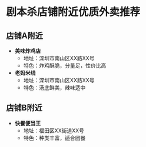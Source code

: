 # 剧本杀店铺附近优质外卖推荐

## 店铺A附近
- **美味炸鸡店**
  - 地址：深圳市南山区XX路XX号
  - 特色：炸鸡酥脆，分量足，性价比高
- **老妈米线**
  - 地址：深圳市南山区XX路XX号
  - 特色：汤底鲜美，辣味适中

## 店铺B附近
- **快餐便当王**
  - 地址：福田区XX街道XX号
  - 特色：种类丰富，适合团餐